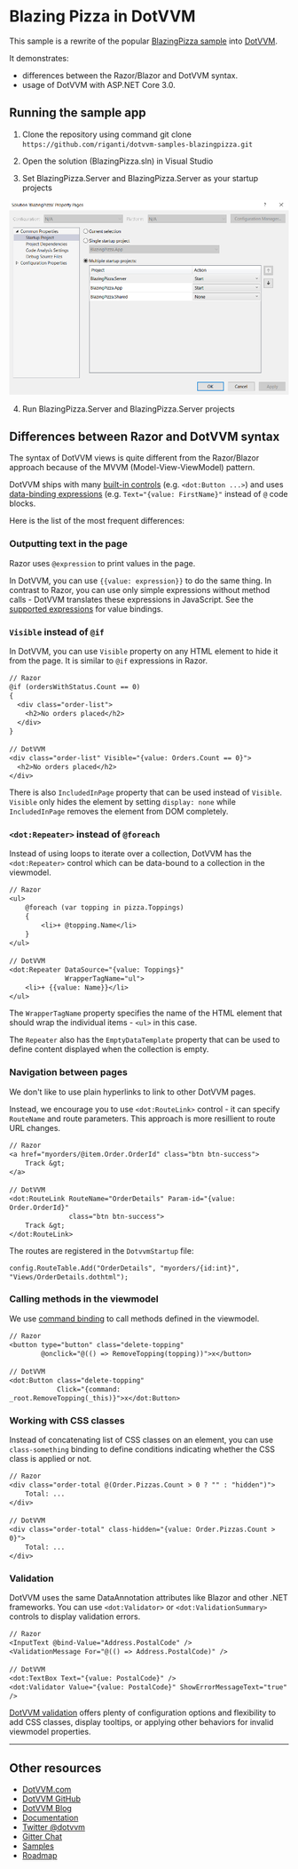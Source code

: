 # Blazing Pizza in DotVVM

This sample is a rewrite of the popular [BlazingPizza sample](https://github.com/dotnet-presentations/blazor-workshop) into [DotVVM](https://github.com/riganti/dotvvm). 

It demonstrates:

* differences between the Razor/Blazor and DotVVM syntax.
* usage of DotVVM with ASP.NET Core 3.0.

## Running the sample app

1. Clone the repository using command git clone `https://github.com/riganti/dotvvm-samples-blazingpizza.git`

2. Open the solution (BlazingPizza.sln) in Visual Studio

3. Set BlazingPizza.Server and BlazingPizza.Server as your startup projects

![Multiple startups](/screenshots/multiple_startups.png?raw=true "Multiple startup project setup")

4. Run BlazingPizza.Server and BlazingPizza.Server projects

## Differences between Razor and DotVVM syntax

The syntax of DotVVM views is quite different from the Razor/Blazor approach because of the MVVM (Model-View-ViewModel) pattern.

DotVVM ships with many [built-in controls](https://dotvvm.com/docs/controls/builtin/Button/latest) (e.g. `<dot:Button ...>`) and uses [data-binding expressions](https://www.dotvvm.com/docs/tutorials/basics-value-binding/latest) (e.g. `Text="{value: FirstName}"` instead of `@` code blocks.

Here is the list of the most frequent differences:

### Outputting text in the page

Razor uses `@expression` to print values in the page.

In DotVVM, you can use `{{value: expression}}` to do the same thing. In contrast to Razor, you can use only simple expressions without method calls - DotVVM translates these expressions in JavaScript. See the [supported expressions](https://www.dotvvm.com/docs/tutorials/basics-value-binding/latest) for value bindings.


### `Visible` instead of `@if`

In DotVVM, you can use `Visible` property on any HTML element to hide it from the page. It is similar to `@if` expressions in Razor.

```
// Razor
@if (ordersWithStatus.Count == 0)
{
  <div class="order-list">
    <h2>No orders placed</h2>
  </div>
}

// DotVVM
<div class="order-list" Visible="{value: Orders.Count == 0}">
  <h2>No orders placed</h2>
</div>
```

There is also `IncludedInPage` property that can be used instead of `Visible`. `Visible` only hides the element by setting `display: none` while `IncludedInPage` removes the element from DOM completely.


### `<dot:Repeater>` instead of `@foreach`

Instead of using loops to iterate over a collection, DotVVM has the `<dot:Repeater>` control which can be data-bound to a collection in the viewmodel.

```
// Razor
<ul>
	@foreach (var topping in pizza.Toppings)
	{
		<li>+ @topping.Name</li>
	}
</ul>

// DotVVM
<dot:Repeater DataSource="{value: Toppings}"
              WrapperTagName="ul">
	<li>+ {{value: Name}}</li>
</ul>
```

The `WrapperTagName` property specifies the name of the HTML element that should wrap the individual items - `<ul>` in this case.

The `Repeater` also has the `EmptyDataTemplate` property that can be used to define content displayed when the collection is empty.


### Navigation between pages

We don't like to use plain hyperlinks to link to other DotVVM pages. 

Instead, we encourage you to use `<dot:RouteLink>` control - it can specify `RouteName` and route parameters. This approach is more resillient to route URL changes.

```
// Razor
<a href="myorders/@item.Order.OrderId" class="btn btn-success">
	Track &gt;
</a>

// DotVVM
<dot:RouteLink RouteName="OrderDetails" Param-id="{value: Order.OrderId}"
			   class="btn btn-success">
	Track &gt;
</dot:RouteLink>
```

The routes are registered in the `DotvvmStartup` file:

```
config.RouteTable.Add("OrderDetails", "myorders/{id:int}", "Views/OrderDetails.dothtml");
```

### Calling methods in the viewmodel

We use [command binding](https://www.dotvvm.com/docs/tutorials/basics-command-binding/latest) to call methods defined in the viewmodel. 

```
// Razor
<button type="button" class="delete-topping" 
        @onclick="@(() => RemoveTopping(topping))">x</button>
				
// DotVVM
<dot:Button class="delete-topping"
            Click="{command: _root.RemoveTopping(_this)}">x</dot:Button>
```

### Working with CSS classes

Instead of concatenating list of CSS classes on an element, you can use `class-something` binding to define conditions indicating whether the CSS class is applied or not.

```
// Razor
<div class="order-total @(Order.Pizzas.Count > 0 ? "" : "hidden")">
	Total: ...
</div>

// DotVVM
<div class="order-total" class-hidden="{value: Order.Pizzas.Count > 0}">
	Total: ...
</div>
```

### Validation

DotVVM uses the same DataAnnotation attributes like Blazor and other .NET frameworks. You can use `<dot:Validator>` or `<dot:ValidationSummary>` controls to display validation errors.

```
// Razor
<InputText @bind-Value="Address.PostalCode" />
<ValidationMessage For="@(() => Address.PostalCode)" />

// DotVVM
<dot:TextBox Text="{value: PostalCode}" />
<dot:Validator Value="{value: PostalCode}" ShowErrorMessageText="true" />
```

[DotVVM validation](https://www.dotvvm.com/docs/tutorials/basics-validation/latest) offers plenty of configuration options and flexibility to add CSS classes, display tooltips, or applying other behaviors for invalid viewmodel properties.

---

## Other resources

* [DotVVM.com](https://www.dotvvm.com)
* [DotVVM GitHub](https://github.com/riganti/dotvvm)
* [DotVVM Blog](https://www.dotvvm.com/blog)
* [Documentation](https://www.dotvvm.com/docs)
* [Twitter @dotvvm](https://twitter.com/dotvvm)
* [Gitter Chat](https://gitter.im/riganti/dotvvm)
* [Samples](https://github.com/search?q=topic%3Adotvvm-sample+org%3Ariganti&type=Repositories)
* [Roadmap](https://github.com/riganti/dotvvm/blob/master/roadmap.md)
